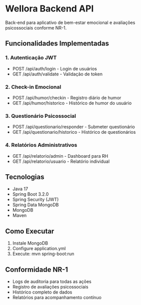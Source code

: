 # Wellora Backend API

Back-end para aplicativo de bem-estar emocional e avaliações psicossociais conforme NR-1.

## Funcionalidades Implementadas

### 1. Autenticação JWT
- POST /api/auth/login - Login de usuários
- GET /api/auth/validate - Validação de token

### 2. Check-in Emocional 
- POST /api/humor/checkin - Registro diário de humor
- GET /api/humor/historico - Histórico de humor do usuário

### 3. Questionário Psicossocial
- POST /api/questionario/responder - Submeter questionário
- GET /api/questionario/historico - Histórico de questionários

### 4. Relatórios Administrativos
- GET /api/relatorio/admin - Dashboard para RH
- GET /api/relatorio/usuario - Relatório individual

## Tecnologias

- Java 17
- Spring Boot 3.2.0
- Spring Security (JWT)
- Spring Data MongoDB
- MongoDB
- Maven

## Como Executar

1. Instale MongoDB
2. Configure application.yml
3. Execute: mvn spring-boot:run

## Conformidade NR-1

- Logs de auditoria para todas as ações
- Registro de avaliações psicossociais
- Histórico completo de dados
- Relatórios para acompanhamento contínuo
